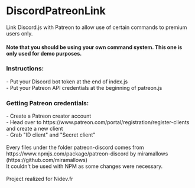 # DiscordPatreonLink

Link Discord.js with Patreon to allow use of certain commands to premium users only.</br>
<h4>Note that you should be using your own command system. This one is only used for demo purposes.</h4>

<h3>Instructions:</h3>
- Put your Discord bot token at the end of index.js<br/>
- Put your Patreon API credentials at the beginning of patreon.js
<br/>
<h3>Getting Patreon credentials:</h3>
- Create a Patreon creator account<br/>
- Head over to https://www.patreon.com/portal/registration/register-clients and create a new client<br/>
- Grab "ID client" and "Secret client"<br/>
<br/>
Every files under the folder patreon-discord comes from https://www.npmjs.com/package/patreon-discord by miramallows (https://github.com/miramallows)<br/>
It couldn't be used with NPM as some changes were necessary.<br/>
<br/>
Project realized for Nidev.fr
